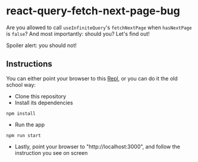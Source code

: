 # react-query-fetch-next-page-bug

Are you allowed to call `useInfiniteQuery`'s `fetchNextPage` when `hasNextPage`
is `false`? And most importantly: should you? Let's find out!

Spoiler alert: you should not!

## Instructions

You can either point your browser to this
[Repl](https://react-query-fetch-next-page-bug.iamfirecracker.repl.co/), or you
can do it the old school way:

- Clone this repository
- Install its dependencies

```
npm install
```

- Run the app

```
npm run start
```

- Lastly, point your browser to "http://localhost:3000", and follow the instruction you see on screen
